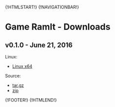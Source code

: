 {!HTMLSTART!}
{!NAVIGATIONBAR!}

# Game RamIt - Downloads

## v0.1.0 - June 21, 2016

Linux:

* [Linux x64](./linux_x64_v1_0_0.zip)

<!-- * [Linux x86]() -->


<!-- OSX: -->
<!-- * [OSX x64]() -->

Source:

* [tar.gz](./source_kaboom_v1_0_0.tar.gz)
* [zip](./source_kaboom_v1_0_0.zip)

{!FOOTER!}
{!HTMLEND!}

